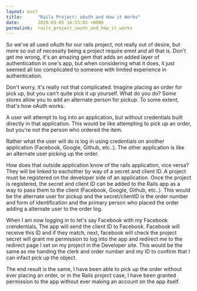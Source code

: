 ```yaml
---
layout: post
title:      "Rails Project: oAuth and How it Works"
date:       2020-03-05 18:53:02 +0000
permalink:  rails_project_oauth_and_how_it_works
---
```



So we've all used oAuth for our rails project, not really out of desire, but more so out of necessity being a project require emnt and all that is. Don't get me wrong, it's an amazing gem that adds an added layer of authentication in one's app, but when considering what it does, it just seemed all too complicated to someone with limited experience in authentication. 

Don't worry, it's really not that complicated. Imagine placing an order for pick up, but you can't quite pick it up yourself. What do you do? Some stores allow you to add an alternate person for pickup. To some extent, that's how oAuth works. 

A user will attempt to log into an application, but without credentials built directly in that application. This would be like attempting to pick up an order, but you're not the person who ordered the item. 

Rather what the user will do is log in using credentials on another application (Facebook, Google, Github, etc..). The other application is like an alternate user picking up the order. 

How does that outside application know of the rails application, vice versa? They will be linked to eachother by way of a secret and client ID. A project must be registered on the developer side of an application. Once the project is registered, the secret and client ID can be added to the Rails app as a way to pass them to the client (Facebook, Google, Github, etc..). This would be the alternate user for pickup and the secret/clientID is the order number and form of identification and the primary person who placed the order adding a alternate user to the order log. 

When I am now logging in to let's say Facebook with my Facebook crendentials, The app will send the client ID to Facebook. Facebook will receive this ID and if they match, next, facebook will check the project secret will grant me permission to log into the app and redirect me to the redirect page I set on my project in the Developer site. This would be the same as me handing the clerk and order number and my ID to confirm that I can infact pick up the object. 

The end result is the same, I have been able to pick up the order without ever placing an order, or in the Rails project case, I have been granted permission to the app without ever making an account on the app itself. 



